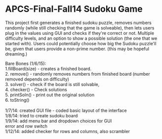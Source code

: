 APCS-Final-Fall14
Sudoku Game
=================
This project first generates a finished sudoku puzzle, removes numbers randomly (while still checking that the game is solveable), then lets users plug in the values using GUI and checks if they're correct or not. Multiple difficulty levels, and an option to show a possible solution (the one that we started with). Users could potentially choose how big the Sudoku puzzle'll be, given that users provide a non-prime number. (this may be hopeful dreaming.)

Bare Bones (1/6/15):<br>
1.fillBoard(size) - creates a finished board. <br>
2. remove() -  randomly removes numbers from finished board (number removed depends on difficulty) <br>
3. solver() - check if the board is still solvable, <br>
4. checker() - Check solutions<br>
5. printSoln() -  print out the original solution<br>
6. toString()<br>
<br>
1/7/14: created GUI file - coded basic layout of the interface<br>
1/8/14: tried to create sudoku board<br>
1/9/14: add menu bar and dropdown choices for GUI<br>
	error and row switch<br>
1/12/14: added checker for rows and columns, also scrambler <br>

